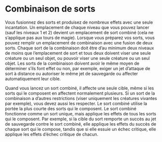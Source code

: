 # Combinaison de sorts

<p>Vous fusionnez des sorts et produisez de nombreux effets avec une seule incantation. Un emplacement de chaque niveau que vous pouvez lancer (sauf les niveaux 1 et 2) devient un emplacement de sort combiné (cela ne s’applique pas aux tours de magie). Lorsque vous préparez vos sorts, vous pouvez remplir un emplacement de combinaison avec une fusion de deux sorts. Chaque sort de la combinaison doit être d’au minimum deux niveaux de moins que l’emplacement de sort et tous deux doivent viser une seule créature ou un seul objet, ou pouvoir viser une seule créature ou un seul objet. Les sorts de la combinaison doivent avoir le même moyen de déterminer s’ils font effet ou non, par exemple, exiger un jet d’attaque de sort à distance ou autoriser le même jet de sauvegarde ou affecter automatiquement leur cible.</p>
<p>Quand vous lancez un sort combiné, il affecte une seule cible, même si les sorts qui le composent en affectent normalement plusieurs. Si un sort de la combinaison a d’autres restrictions (viser uniquement les créatures vivantes par exemple), vous devez aussi les respecter. Le sort combiné utilise la portée la plus courte des sorts qui le composent. Le sort combiné fonctionne comme un sort unique, mais applique les effets de tous les sorts qui le composent. Par exemple, si la cible du sort remporte un succès au jet de sauvegarde contre le sort combiné, elle applique les effets du succès de chaque sort qui le compose, tandis que si elle essuie un échec critique, elle applique les effets d’échec critique de chacun.</p>